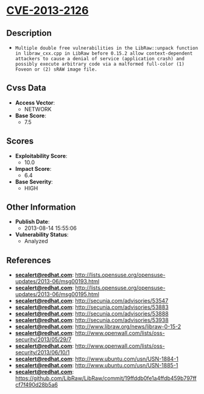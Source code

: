 
# [CVE-2013-2126](https://cve.mitre.org/cgi-bin/cvename.cgi?name=CVE-2013-2126)

## Description

- `Multiple double free vulnerabilities in the LibRaw::unpack function in libraw_cxx.cpp in LibRaw before 0.15.2 allow context-dependent attackers to cause a denial of service (application crash) and possibly execute arbitrary code via a malformed full-color (1) Foveon or (2) sRAW image file.`

## Cvss Data

- **Access Vector**:
  - NETWORK
- **Base Score**:
  - 7.5

## Scores

- **Exploitability Score**:
  - 10.0
- **Impact Score**:
  - 6.4
- **Base Severity**:
  - HIGH

## Other Information

- **Publish Date**:
  - 2013-08-14 15:55:06
- **Vulnerability Status**:
  - Analyzed

## References

- **secalert@redhat.com**: http://lists.opensuse.org/opensuse-updates/2013-06/msg00193.html
- **secalert@redhat.com**: http://lists.opensuse.org/opensuse-updates/2013-06/msg00195.html
- **secalert@redhat.com**: http://secunia.com/advisories/53547
- **secalert@redhat.com**: http://secunia.com/advisories/53883
- **secalert@redhat.com**: http://secunia.com/advisories/53888
- **secalert@redhat.com**: http://secunia.com/advisories/53938
- **secalert@redhat.com**: http://www.libraw.org/news/libraw-0-15-2
- **secalert@redhat.com**: http://www.openwall.com/lists/oss-security/2013/05/29/7
- **secalert@redhat.com**: http://www.openwall.com/lists/oss-security/2013/06/10/1
- **secalert@redhat.com**: http://www.ubuntu.com/usn/USN-1884-1
- **secalert@redhat.com**: http://www.ubuntu.com/usn/USN-1885-1
- **secalert@redhat.com**: https://github.com/LibRaw/LibRaw/commit/19ffddb0fe1a4ffdb459b797ffcf7f490d28b5a6
